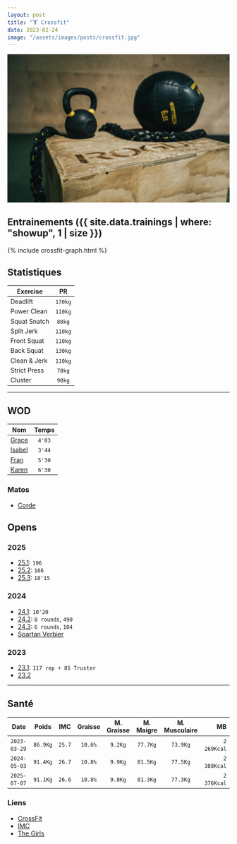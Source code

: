 ```yaml
---
layout: post
title: "🏋️ Crossfit"
date: 2023-02-24
image: "/assets/images/posts/crossfit.jpg"
---
```


![crossfit](/assets/images/posts/crossfit.jpg)

## Entrainements ({{ site.data.trainings | where: "showup", 1 | size }})

{% include crossfit-graph.html %}

## Statistiques

| Exercise | PR |
|----------|:-------------:|
| Deadlift | `170kg` |
| Power Clean | `110kg` |
| Squat Snatch | `80kg` |
| Split Jerk | `110kg` |
| Front Squat | `110kg` |
| Back Squat | `130kg` |
| Clean & Jerk | `110kg` |
| Strict Press | `70kg` |
| Cluster | `90kg` |

---

## WOD

| Nom | Temps |
|----------|:-------------:|
| [Grace](https://www.crossfit.com/240329) | `4'03` |
| [Isabel](https://www.crossfit.com/210816) | `3'44` |
| [Fran](https://www.crossfit.com/231103) | `5'30` |
| [Karen](https://www.crossfit.com/220403) | `6'30` |

### Matos

- [Corde](https://www.roguefitness.com/eu/fr/bridges-sr-2-speed-rope-3-0-green-eu)

## Opens

### 2025

- [25.1](https://games.crossfit.com/workouts/open/2025/1): `196`
- [25.2](https://games.crossfit.com/workouts/open/2025/2): `166`
- [25.3](https://games.crossfit.com/workouts/open/2025/3): `18'15`

### 2024

- [24.1](https://games.crossfit.com/workouts/open/2024/1): `10'20`
- [24.2](https://games.crossfit.com/workouts/open/2024/2): `8 rounds`, `490`
- [24.3](https://games.crossfit.com/workouts/open/2024/3): `6 rounds`, `104`
- [Spartan Verbier](https://ch.spartan.com/fr/race/detail/8200/overview)

### 2023

- [23.1](https://www.crossfit.com/23-1-lesson-plan-by-crossfit-affiliate-programming): `117 rep + 85 Truster`
- [23.2](https://www.crossfit.com/23-2-class-plan-by-crossfit-affiliate-programming)

---

## Santé

| Date | Poids | IMC | Graisse | M. Graisse | M. Maigre | M. Musculaire | MB |
|--|:--:|:--:|:--:|:--:|:--:|:--:|--:|
| `2023-03-29` | `86.9Kg`| `25.7` | `10.6%` | `9.2Kg` | `77.7Kg` | `73.9Kg` | `2 269Kcal`|
| `2024-05-03` | `91.4Kg`| `26.7` | `10.8%` | `9.9Kg` | `81.5Kg` | `77.5Kg` | `2 388Kcal`|
| `2025-07-07` | `91.1Kg`| `26.6` | `10.8%` | `9.8Kg` | `81.3Kg` | `77.3Kg` | `2 376Kcal`|

### Liens

- [CrossFit](https://www.crossfit.com)
- [IMC](https://www.livi.fr/sante/imc/)
- [The Girls](https://www.store.crossfit.com/products/crossfit-the-girls-poster-cft0198)
